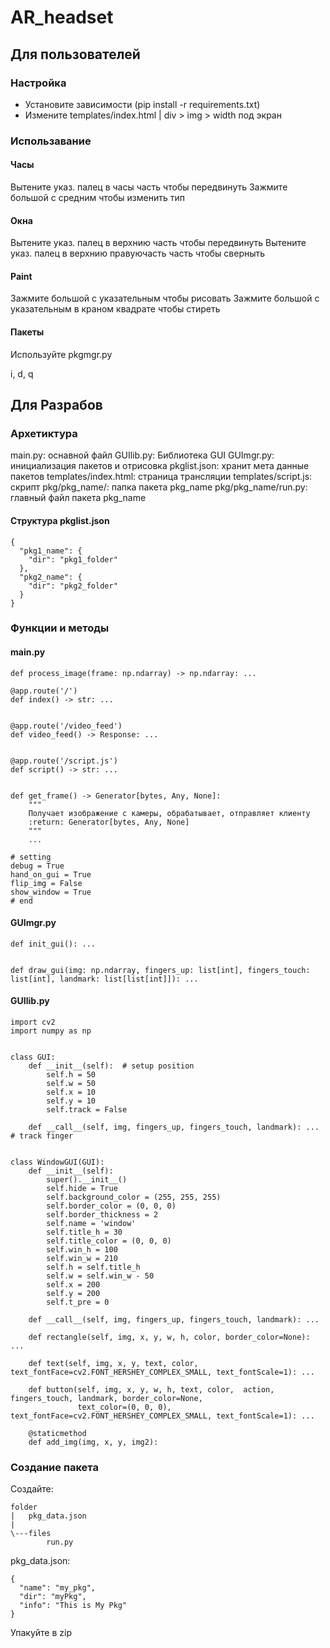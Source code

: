 # AR_headset
## Для пользователей
### Настройка
- Установите зависимости (pip install -r requirements.txt)
- Измените templates/index.html | div > img > width под экран

### Использавание
#### Часы
Вытените указ. палец в часы часть чтобы передвинуть
Зажмите большой с средним чтобы изменить тип

#### Окна
Вытените указ. палец в верхнию часть чтобы передвинуть
Вытените указ. палец в верхнию правуючасть часть чтобы сверныть

#### Paint
Зажмите большой с указательным чтобы рисовать
Зажмите большой с указательным в краном квадрате чтобы стиреть

#### Пакеты
Используйте pkgmgr.py

i, d, q

## Для Разрабов
### Архетиктура
main.py: оснавной файл
GUIlib.py: Библиотека GUI
GUImgr.py: инициализация пакетов и отрисовка
pkglist.json: хранит мета данные пакетов
templates/index.html: страница трансляции
templates/script.js: скрипт
pkg/pkg_name/: папка пакета pkg_name
pkg/pkg_name/run.py: главный файл пакета pkg_name

#### Структура pkglist.json
```
{
  "pkg1_name": {
    "dir": "pkg1_folder"
  },
  "pkg2_name": {
    "dir": "pkg2_folder"
  }
}
```

### Функции  и методы
#### main.py
```
def process_image(frame: np.ndarray) -> np.ndarray: ...

@app.route('/')
def index() -> str: ...


@app.route('/video_feed')
def video_feed() -> Response: ...


@app.route('/script.js')
def script() -> str: ...


def get_frame() -> Generator[bytes, Any, None]:
    """
    Получает изображение с камеры, обрабатывает, отправляет клиенту
    :return: Generator[bytes, Any, None]
    """
    ...

# setting
debug = True
hand_on_gui = True
flip_img = False
show_window = True
# end

```
#### GUImgr.py
```
def init_gui(): ...


def draw_gui(img: np.ndarray, fingers_up: list[int], fingers_touch: list[int], landmark: list[list[int]]): ...

```
#### GUIlib.py
```
import cv2
import numpy as np


class GUI:
    def __init__(self):  # setup position
        self.h = 50
        self.w = 50
        self.x = 10
        self.y = 10
        self.track = False

    def __call__(self, img, fingers_up, fingers_touch, landmark): ...  # track finger


class WindowGUI(GUI):
    def __init__(self):
        super().__init__()
        self.hide = True
        self.background_color = (255, 255, 255)
        self.border_color = (0, 0, 0)
        self.border_thickness = 2
        self.name = 'window'
        self.title_h = 30
        self.title_color = (0, 0, 0)
        self.win_h = 100
        self.win_w = 210
        self.h = self.title_h
        self.w = self.win_w - 50
        self.x = 200
        self.y = 200
        self.t_pre = 0

    def __call__(self, img, fingers_up, fingers_touch, landmark): ...

    def rectangle(self, img, x, y, w, h, color, border_color=None): ...

    def text(self, img, x, y, text, color, text_fontFace=cv2.FONT_HERSHEY_COMPLEX_SMALL, text_fontScale=1): ...

    def button(self, img, x, y, w, h, text, color,  action, fingers_touch, landmark, border_color=None,
               text_color=(0, 0, 0), text_fontFace=cv2.FONT_HERSHEY_COMPLEX_SMALL, text_fontScale=1): ...

    @staticmethod
    def add_img(img, x, y, img2):

```

### Создание пакета
Создайте:

```
folder
|   pkg_data.json
|
\---files
        run.py
```

pkg_data.json:
```
{
  "name": "my_pkg",
  "dir": "myPkg",
  "info": "This is My Pkg"
}
```
Упакуйте в zip
